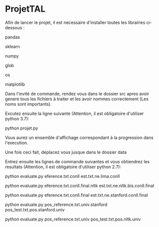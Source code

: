 # ProjetTAL

Afin de lancer le projet, il est necessaire d'installer toutes les librairies ci-dessous : 



pandas

sklearn

numpy

glob

os

matplotlib



Dans l'invité de commande, rendez vous dans le dossier src apres avoir genere tous les fichiers à traiter et les avoir nommes correctement (Les noms sont importants).

Excutez ensuite la ligne suivante (Attention, il est obligatoire d'utiliser python 3.7):



python projet.py 



Vous aurez un ensemble d'affichage correspondant à la progression dans l'execution.

Une fois ceci fait, deplacez vous jusque dans le dossier data

Entrez ensuite les lignes de commande suivantes et vous obtiendrez les resultats (Attention, il est obligatoire d'utiliser python 2.7):



python evaluate.py eference.txt.conll est.txt.ne.lima.conll



python evaluate.py eference.txt.conll.final.nltk est.txt.ne.nltk.bis.conll.final



python evaluate.py eference.txt.conll.final est.txt.ne.stanford.conll.final



python evaluate.py pos_reference.txt.univ.stanford pos_test.txt.pos.stanford.univ



python evaluate.py pos_reference.txt.univ pos_test.txt.pos.nltk.univ
